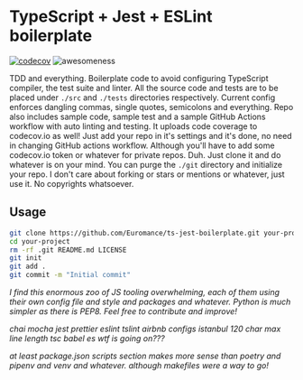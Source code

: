 # TypeScript + Jest + ESLint boilerplate

[![codecov](https://codecov.io/gh/Euromance/ts-jest-boilerplate/branch/master/graph/badge.svg?token=FPQNIRM2AD)](https://codecov.io/gh/Euromance/ts-jest-boilerplate)
![awesomeness](https://img.shields.io/badge/awesome-yes-blueviolet)

TDD and everything.
Boilerplate code to avoid configuring TypeScript compiler, the test suite and linter.
All the source code and tests are to be placed under `./src` and `./tests` directories respectively.
Current config enforces dangling commas, single quotes, semicolons and everything.
Repo also includes sample code, sample test and a sample GitHub Actions workflow with auto linting and testing.
It uploads code coverage to codecov.io as well! Just add your repo in it's settings and it's done, no need in changing GitHub actions workflow.
Although you'll have to add some codecov.io token or whatever for private repos. Duh.
Just clone it and do whatever is on your mind. You can purge the `./git` directory and initialize your repo.
I don't care about forking or stars or mentions or whatever, just use it. No copyrights whatsoever.

## Usage

```bash
git clone https://github.com/Euromance/ts-jest-boilerplate.git your-project
cd your-project
rm -rf .git README.md LICENSE
git init 
git add .
git commit -m "Initial commit"
```

_I find this enormous zoo of JS tooling overwhelming, each of them using their own config file and style and packages and whatever. Python is much simpler as there is PEP8. Feel free to contribute and improve!_

_chai mocha jest prettier eslint tslint airbnb configs istanbul 120 char max line length tsc babel es wtf is going on???_

_at least package.json scripts section makes more sense than poetry and pipenv and venv and whatever. although makefiles were a way to go!_
